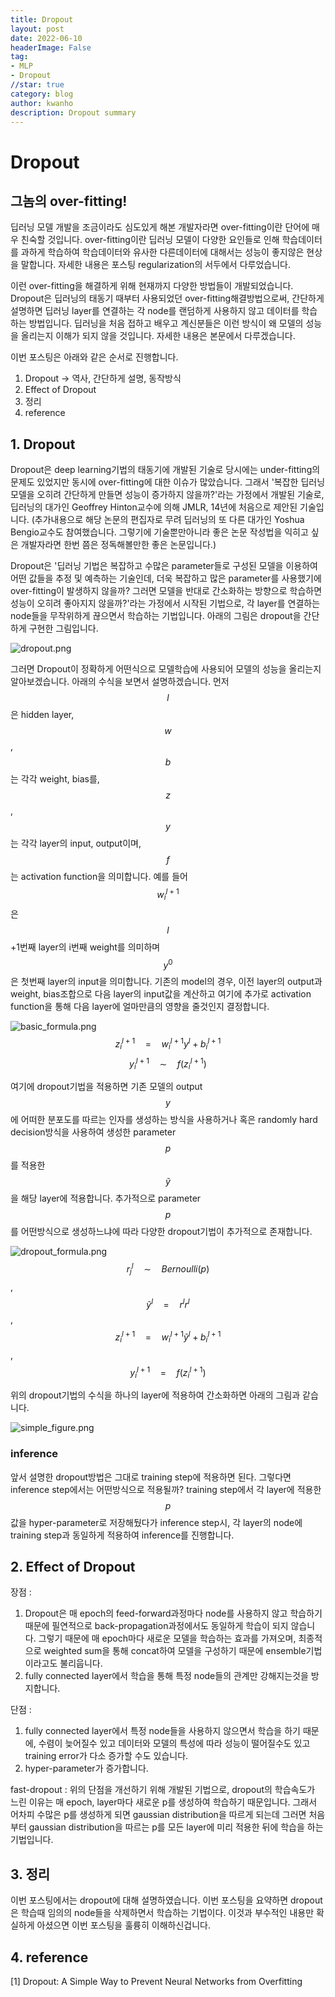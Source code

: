 ```yaml
---
title: Dropout
layout: post
date: 2022-06-10
headerImage: False
tag:
- MLP
- Dropout
//star: true
category: blog
author: kwanho
description: Dropout summary
---
```


# Dropout
## 그놈의 over-fitting!

딥러닝 모델 개발을 조금이라도 심도있게 해본 개발자라면 over-fitting이란 단어에 매우 친숙할 것입니다. over-fitting이란 딥러닝 모델이 다양한 요인들로 인해 학습데이터를 과하게 학습하여 학습데이터와 유사한 다른데이터에 대해서는 성능이 좋지않은 현상을 말합니다. 자세한 내용은 포스팅 regularization의 서두에서 다루었습니다.

이런 over-fitting을 해결하게 위해 현재까지 다양한 방법들이 개발되었습니다. Dropout은 딥러닝의 태동기 때부터 사용되었던 over-fitting해결방법으로써, 간단하게 설명하면 딥러닝 layer를 연결하는 각 node를 랜덤하게 사용하지 않고 데이터를 학습하는 방법입니다. 딥러닝을 처음 접하고 배우고 계신분들은 이런 방식이 왜 모델의 성능을 올리는지 이해가 되지 않을 것입니다. 자세한 내용은 본문에서 다루겠습니다.

이번 포스팅은 아래와 같은 순서로 진행합니다.
1. Dropout -> 역사, 간단하게 설명, 동작방식
2. Effect of Dropout 
3. 정리
4. reference

## 1. Dropout
Dropout은 deep learning기법의 태동기에 개발된 기술로 당시에는 under-fitting의 문제도 있었지만 동시에 over-fitting에 대한 이슈가 많았습니다. 그래서 '복잡한 딥러닝 모델을 오히려 간단하게 만들면 성능이 증가하지 않을까?'라는 가정에서 개발된 기술로, 딥러닝의 대가인 Geoffrey Hinton교수에 의해 JMLR, 14년에 처음으로 제안된 기술입니다. (추가내용으로 해당 논문의 편집자로 무려 딥러닝의 또 다른 대가인 Yoshua Bengio교수도 참여했습니다. 그렇기에 기술뿐만아니라 좋은 논문 작성법을 익히고 싶은 개발자라면 한번 쯤은 정독해볼만한 좋은 논문입니다.)

Dropout은 '딥러닝 기법은 복잡하고 수많은 parameter들로 구성된 모델을 이용하여 어떤 값들을 추정 및 예측하는 기술인데, 더욱 복잡하고 많은 parameter를 사용했기에 over-fitting이 발생하지 않을까? 그러면 모델을 반대로 간소화하는 방향으로 학습하면 성능이 오히려 좋아지지 않을까?'라는 가정에서 시작된 기법으로, 각 layer를 연결하는 node들을 무작위하게 끊으면서 학습하는 기법입니다. 아래의 그림은 dropout을 간단하게 구현한 그림입니다.

![dropout.png](/assets/images/Dropout/dropout.png)

그러면 Dropout이 정확하게 어떤식으로 모델학습에 사용되어 모델의 성능을 올리는지 알아보겠습니다.
아래의 수식을 보면서 설명하겠습니다.
먼저 $$l$$은 hidden layer, $$w$$, $$b$$는 각각 weight, bias를, $$z$$, $$y$$는 각각 layer의 input, output이며, $$f$$는 activation function을 의미합니다. 예를 들어 $$w_i^{l+1}$$은 $$l$$+1번째 layer의 i번째 weight를 의미하며 $$y^0$$은 첫번째 layer의 input을 의미합니다. 기존의 model의 경우, 이전 layer의 output과 weight, bias조합으로 다음 layer의 input값을 계산하고 여기에 추가로 activation function을 통해 다음 layer에 얼마만큼의 영향을 줄것인지 결정합니다.

![basic_formula.png](/assets/images/Dropout/basic_NN_formula.png)
$$z_{i}^{l+1} \quad=\quad w_{i}^{l+1}y^{l} + b_{i}^{l+1}$$
$$y_{i}^{l+1} \quad \sim \quad f(z_{i}^{l+1})$$

여기에 dropout기법을 적용하면 기존 모델의 output $$y$$에 어떠한 분포도를 따르는 인자를 생성하는 방식을 사용하거나 혹은 randomly hard decision방식을 사용하여 생성한 parameter $$p$$를 적용한 $$\widetilde{y}$$을 해당 layer에 적용합니다. 추가적으로 parameter $$p$$를 어떤방식으로 생성하느냐에 따라 다양한 dropout기법이 추가적으로 존재합니다.

![dropout_formula.png](/assets/images/Dropout/dropout_NN_formula.png)
$$r_{j}^{l} \quad \sim \quad Bernoulli(p)$$,
$$\tilde{y}^{l} \quad=\quad r^{l}r^{l}$$,
$$z_{i}^{l+1} \quad=\quad w_{i}^{l+1}\tilde{y}^{l}+b_{i}^{l+1}$$,
$$y_{i}^{l+1} \quad=\quad f(z_{i}^{l+1})$$

위의 dropout기법의 수식을 하나의 layer에 적용하여 간소화하면 아래의 그림과 같습니다.

![simple_figure.png](/assets/images/Dropout/simple_figure.png)


### inference
앞서 설명한 dropout방법은 그대로 training step에 적용하면 된다. 그렇다면 inference step에서는 어떤방식으로 적용될까?
training step에서 각 layer에 적용한 $$p$$값을 hyper-parameter로 저장해뒀다가 inference step시, 각 layer의 node에 training step과 동일하게 적용하여 inference를 진행합니다.


## 2. Effect of Dropout
장점 : 
1. Dropout은 매 epoch의 feed-forward과정마다 node를 사용하지 않고 학습하기 때문에 필연적으로 back-propagation과정에서도 동일하게 학습이 되지 않습니다. 그렇기 때문에 매 epoch마다 새로운 모델을 학습하는 효과를 가져오며, 최종적으로 weighted sum을 통해 concat하여 모델을 구성하기 때문에 ensemble기법이라고도 불리웁니다.
2. fully connected layer에서 학습을 통해 특정 node들의 관계만 강해지는것을 방지합니다.

단점 :
1. fully connected layer에서 특정 node들을 사용하지 않으면서 학습을 하기 때문에, 수렴이 늦어질수 있고 데이터와 모델의 특성에 따라 성능이 떨어질수도 있고 training error가 다소 증가할 수도 있습니다.
2. hyper-parameter가 증가합니다.

fast-dropout : 위의 단점을 개선하기 위해 개발된 기법으로, dropout의 학습속도가 느린 이유는 매 epoch, layer마다 새로운 p를 생성하여 학습하기 때문입니다. 그래서 어차피 수많은 p를 생성하게 되면 gaussian distribution을 따르게 되는데 그러면 처음부터 gaussian distribution을 따르는 p를 모든 layer에 미리 적용한 뒤에 학습을 하는 기법입니다.

## 3. 정리

이번 포스팅에서는 dropout에 대해 설명하였습니다. 이번 포스팅을 요약하면 dropout은 학습때 임의의 node들을 삭제하면서 학습하는 기법이다. 이것과 부수적인 내용만 확실하게 아셨으면 이번 포스팅을 훌륭히 이해하신겁니다.


## 4. reference
[1] Dropout: A Simple Way to Prevent Neural Networks from Overfitting

<script type="text/javascript" async src="https://cdn.mathjax.org/mathjax/latest/MathJax.js?config=TeX-MML-AM_CHTML"> </script>

<!-- Global site tag (gtag.js) - Google Analytics -->
<script async src="https://www.googletagmanager.com/gtag/js?id=UA-103074382-1"></script>
<script>
  window.dataLayer = window.dataLayer || [];
  function gtag(){dataLayer.push(arguments);}
  gtag('js', new Date());

  gtag('config', 'UA-103074382-1');
</script>
